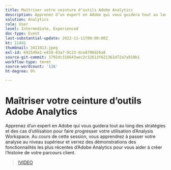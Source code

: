 ```yaml
---
title: Maîtriser votre ceinture d’outils Adobe Analytics
description: Apprenez d’un expert en Adobe qui vous guidera tout au long des stratégies et des cas d’utilisation pour faire progresser votre utilisation d’Analysis Workspace. Au cours de cette session, vous apprendrez à passer votre analyse au niveau supérieur et verrez des démonstrations des fonctionnalités les plus récentes d’Adobe Analytics pour vous aider à créer l’histoire de votre parcours client.
solution: Analytics
role: User
level: Intermediate, Experienced
doc-type: Event
last-substantial-update: 2022-11-11T00:00:00Z
kt: 11441
thumbnail: 3411013.jpeg
exl-id: 692549a1-e410-43a7-9c23-dce8708d26a8
source-git-commit: 1792dc318643aec2c12613f621361d72a7a918b1
workflow-type: tm+mt
source-wordcount: '116'
ht-degree: 0%

---
```


# Maîtriser votre ceinture d’outils Adobe Analytics

Apprenez d’un expert en Adobe qui vous guidera tout au long des stratégies et des cas d’utilisation pour faire progresser votre utilisation d’Analysis Workspace. Au cours de cette session, vous apprendrez à passer votre analyse au niveau supérieur et verrez des démonstrations des fonctionnalités les plus récentes d’Adobe Analytics pour vous aider à créer l’histoire de votre parcours client.

>[!VIDEO](https://video.tv.adobe.com/v/3411013/?quality=12&learn=on)
